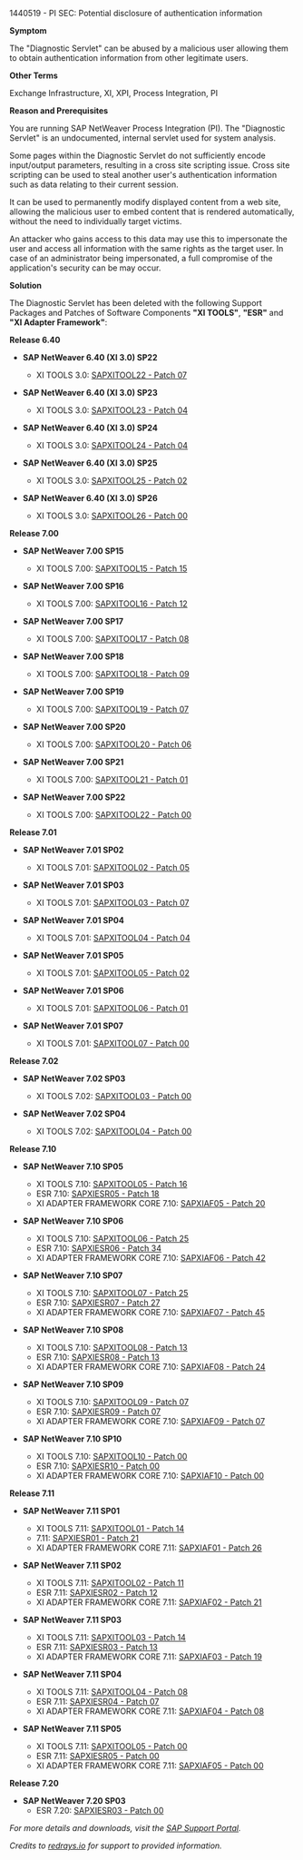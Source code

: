 1440519 - PI SEC: Potential disclosure of authentication information

**Symptom**

The "Diagnostic Servlet" can be abused by a malicious user allowing them to obtain authentication information from other legitimate users.

**Other Terms**

Exchange Infrastructure, XI, XPI, Process Integration, PI

**Reason and Prerequisites**

You are running SAP NetWeaver Process Integration (PI). The "Diagnostic Servlet" is an undocumented, internal servlet used for system analysis.

Some pages within the Diagnostic Servlet do not sufficiently encode input/output parameters, resulting in a cross site scripting issue. Cross site scripting can be used to steal another user's authentication information such as data relating to their current session.

It can be used to permanently modify displayed content from a web site, allowing the malicious user to embed content that is rendered automatically, without the need to individually target victims.

An attacker who gains access to this data may use this to impersonate the user and access all information with the same rights as the target user. In case of an administrator being impersonated, a full compromise of the application's security can be may occur.

**Solution**

The Diagnostic Servlet has been deleted with the following Support Packages and Patches of Software Components **"XI TOOLS"**, **"ESR"** and **"XI Adapter Framework"**:

**Release 6.40**

- **SAP NetWeaver 6.40 (XI 3.0) SP22**
  - XI TOOLS 3.0: [SAPXITOOL22 - Patch 07](https://me.sap.com/note/0040000016979962017)
  
- **SAP NetWeaver 6.40 (XI 3.0) SP23**
  - XI TOOLS 3.0: [SAPXITOOL23 - Patch 04](https://me.sap.com/note/0040000016979962017)
  
- **SAP NetWeaver 6.40 (XI 3.0) SP24**
  - XI TOOLS 3.0: [SAPXITOOL24 - Patch 04](https://me.sap.com/note/0040000016979962017)
  
- **SAP NetWeaver 6.40 (XI 3.0) SP25**
  - XI TOOLS 3.0: [SAPXITOOL25 - Patch 02](https://me.sap.com/note/0040000016979962017)
  
- **SAP NetWeaver 6.40 (XI 3.0) SP26**
  - XI TOOLS 3.0: [SAPXITOOL26 - Patch 00](https://me.sap.com/note/0040000016979962017)

**Release 7.00**

- **SAP NetWeaver 7.00 SP15**
  - XI TOOLS 7.00: [SAPXITOOL15 - Patch 15](https://me.sap.com/note/0040000016979962017)
  
- **SAP NetWeaver 7.00 SP16**
  - XI TOOLS 7.00: [SAPXITOOL16 - Patch 12](https://me.sap.com/note/0040000016979962017)
  
- **SAP NetWeaver 7.00 SP17**
  - XI TOOLS 7.00: [SAPXITOOL17 - Patch 08](https://me.sap.com/note/0040000016979962017)
  
- **SAP NetWeaver 7.00 SP18**
  - XI TOOLS 7.00: [SAPXITOOL18 - Patch 09](https://me.sap.com/note/0040000016979962017)
  
- **SAP NetWeaver 7.00 SP19**
  - XI TOOLS 7.00: [SAPXITOOL19 - Patch 07](https://me.sap.com/note/0040000016979962017)
  
- **SAP NetWeaver 7.00 SP20**
  - XI TOOLS 7.00: [SAPXITOOL20 - Patch 06](https://me.sap.com/note/0040000016979962017)
  
- **SAP NetWeaver 7.00 SP21**
  - XI TOOLS 7.00: [SAPXITOOL21 - Patch 01](https://me.sap.com/note/0040000016979962017)
  
- **SAP NetWeaver 7.00 SP22**
  - XI TOOLS 7.00: [SAPXITOOL22 - Patch 00](https://me.sap.com/note/0040000016979962017)

**Release 7.01**

- **SAP NetWeaver 7.01 SP02**
  - XI TOOLS 7.01: [SAPXITOOL02 - Patch 05](https://me.sap.com/note/0040000016979962017)
  
- **SAP NetWeaver 7.01 SP03**
  - XI TOOLS 7.01: [SAPXITOOL03 - Patch 07](https://me.sap.com/note/0040000016979962017)
  
- **SAP NetWeaver 7.01 SP04**
  - XI TOOLS 7.01: [SAPXITOOL04 - Patch 04](https://me.sap.com/note/0040000016979962017)
  
- **SAP NetWeaver 7.01 SP05**
  - XI TOOLS 7.01: [SAPXITOOL05 - Patch 02](https://me.sap.com/note/0040000016979962017)
  
- **SAP NetWeaver 7.01 SP06**
  - XI TOOLS 7.01: [SAPXITOOL06 - Patch 01](https://me.sap.com/note/0040000016979962017)
  
- **SAP NetWeaver 7.01 SP07**
  - XI TOOLS 7.01: [SAPXITOOL07 - Patch 00](https://me.sap.com/note/0040000016979962017)

**Release 7.02**

- **SAP NetWeaver 7.02 SP03**
  - XI TOOLS 7.02: [SAPXITOOL03 - Patch 00](https://me.sap.com/note/0040000016979962017)
  
- **SAP NetWeaver 7.02 SP04**
  - XI TOOLS 7.02: [SAPXITOOL04 - Patch 00](https://me.sap.com/note/0040000016979962017)

**Release 7.10**

- **SAP NetWeaver 7.10 SP05**
  - XI TOOLS 7.10: [SAPXITOOL05 - Patch 16](https://me.sap.com/note/0040000016979962017)
  - ESR 7.10: [SAPXIESR05 - Patch 18](https://me.sap.com/note/0040000016979962017)
  - XI ADAPTER FRAMEWORK CORE 7.10: [SAPXIAF05 - Patch 20](https://me.sap.com/note/0040000016979962017)
  
- **SAP NetWeaver 7.10 SP06**
  - XI TOOLS 7.10: [SAPXITOOL06 - Patch 25](https://me.sap.com/note/0040000016979962017)
  - ESR 7.10: [SAPXIESR06 - Patch 34](https://me.sap.com/note/0040000016979962017)
  - XI ADAPTER FRAMEWORK CORE 7.10: [SAPXIAF06 - Patch 42](https://me.sap.com/note/0040000016979962017)
  
- **SAP NetWeaver 7.10 SP07**
  - XI TOOLS 7.10: [SAPXITOOL07 - Patch 25](https://me.sap.com/note/0040000016979962017)
  - ESR 7.10: [SAPXIESR07 - Patch 27](https://me.sap.com/note/0040000016979962017)
  - XI ADAPTER FRAMEWORK CORE 7.10: [SAPXIAF07 - Patch 45](https://me.sap.com/note/0040000016979962017)
  
- **SAP NetWeaver 7.10 SP08**
  - XI TOOLS 7.10: [SAPXITOOL08 - Patch 13](https://me.sap.com/note/0040000016979962017)
  - ESR 7.10: [SAPXIESR08 - Patch 13](https://me.sap.com/note/0040000016979962017)
  - XI ADAPTER FRAMEWORK CORE 7.10: [SAPXIAF08 - Patch 24](https://me.sap.com/note/0040000016979962017)
  
- **SAP NetWeaver 7.10 SP09**
  - XI TOOLS 7.10: [SAPXITOOL09 - Patch 07](https://me.sap.com/note/0040000016979962017)
  - ESR 7.10: [SAPXIESR09 - Patch 07](https://me.sap.com/note/0040000016979962017)
  - XI ADAPTER FRAMEWORK CORE 7.10: [SAPXIAF09 - Patch 07](https://me.sap.com/note/0040000016979962017)
  
- **SAP NetWeaver 7.10 SP10**
  - XI TOOLS 7.10: [SAPXITOOL10 - Patch 00](https://me.sap.com/note/0040000016979962017)
  - ESR 7.10: [SAPXIESR10 - Patch 00](https://me.sap.com/note/0040000016979962017)
  - XI ADAPTER FRAMEWORK CORE 7.10: [SAPXIAF10 - Patch 00](https://me.sap.com/note/0040000016979962017)

**Release 7.11**

- **SAP NetWeaver 7.11 SP01**
  - XI TOOLS 7.11: [SAPXITOOL01 - Patch 14](https://me.sap.com/note/0040000016979962017)
  - 7.11: [SAPXIESR01 - Patch 21](https://me.sap.com/note/0040000016979962017)
  - XI ADAPTER FRAMEWORK CORE 7.11: [SAPXIAF01 - Patch 26](https://me.sap.com/note/0040000016979962017)
  
- **SAP NetWeaver 7.11 SP02**
  - XI TOOLS 7.11: [SAPXITOOL02 - Patch 11](https://me.sap.com/note/0040000016979962017)
  - ESR 7.11: [SAPXIESR02 - Patch 12](https://me.sap.com/note/0040000016979962017)
  - XI ADAPTER FRAMEWORK CORE 7.11: [SAPXIAF02 - Patch 21](https://me.sap.com/note/0040000016979962017)
  
- **SAP NetWeaver 7.11 SP03**
  - XI TOOLS 7.11: [SAPXITOOL03 - Patch 14](https://me.sap.com/note/0040000016979962017)
  - ESR 7.11: [SAPXIESR03 - Patch 13](https://me.sap.com/note/0040000016979962017)
  - XI ADAPTER FRAMEWORK CORE 7.11: [SAPXIAF03 - Patch 19](https://me.sap.com/note/0040000016979962017)
  
- **SAP NetWeaver 7.11 SP04**
  - XI TOOLS 7.11: [SAPXITOOL04 - Patch 08](https://me.sap.com/note/0040000016979962017)
  - ESR 7.11: [SAPXIESR04 - Patch 07](https://me.sap.com/note/0040000016979962017)
  - XI ADAPTER FRAMEWORK CORE 7.11: [SAPXIAF04 - Patch 08](https://me.sap.com/note/0040000016979962017)
  
- **SAP NetWeaver 7.11 SP05**
  - XI TOOLS 7.11: [SAPXITOOL05 - Patch 00](https://me.sap.com/note/0040000016979962017)
  - ESR 7.11: [SAPXIESR05 - Patch 00](https://me.sap.com/note/0040000016979962017)
  - XI ADAPTER FRAMEWORK CORE 7.11: [SAPXIAF05 - Patch 00](https://me.sap.com/note/0040000016979962017)

**Release 7.20**

- **SAP NetWeaver 7.20 SP03**
  - ESR 7.20: [SAPXIESR03 - Patch 00](https://me.sap.com/note/0040000016979962017)

*For more details and downloads, visit the [SAP Support Portal](https://me.sap.com/).*

*Credits to [redrays.io](https://redrays.io) for support to provided information.*